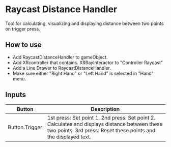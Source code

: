 # Raycast Distance Handler

Tool for calculating, visualizing and displaying distance between two points on trigger press.

## How to use

- Add RaycastDistanceHandler to gameObject.
- Add XRcontroller that contains. XRRayInteractor to  "Controller Raycast"
- Add a Line Drawer to RaycastDistanceHandler.
- Make sure either "Right Hand" or "Left Hand" is selected in "Hand" menu.

## Inputs  
| Button | Description |
| --- | --- |
| Button.Trigger | 1st press: Set point 1. 2nd press: Set point 2. Calculates and displays distance between these two points. 3rd press: Reset these points and the displayed text. |